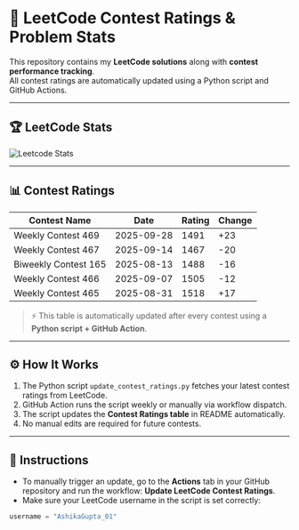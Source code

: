# 🚀 LeetCode Contest Ratings & Problem Stats

This repository contains my **LeetCode solutions** along with **contest performance tracking**.  
All contest ratings are automatically updated using a Python script and GitHub Actions.

---

## 🏆 LeetCode Stats

![Leetcode Stats](https://leetcard.jacoblin.cool/AshikaGupta_01?ext=activity)

---

## 📊 Contest Ratings

|    Contest Name        |    Date    | Rating | Change |
|------------------------|------------|--------|--------|
| Weekly Contest 469     | 2025-09-28 | 1491   |  +23   | 
| Weekly Contest 467     | 2025-09-14 | 1467   |  -20   | 
| Biweekly Contest 165   | 2025-08-13 | 1488   |  -16   |
| Weekly Contest 466     | 2025-09-07 | 1505   |  -12   |
| Weekly Contest 465     | 2025-08-31 | 1518   |  +17   |
 
> ⚡ This table is automatically updated after every contest using a **Python script + GitHub Action**.

---

## ⚙️ How It Works

1. The Python script `update_contest_ratings.py` fetches your latest contest ratings from LeetCode.
2. GitHub Action runs the script weekly or manually via workflow dispatch.
3. The script updates the **Contest Ratings table** in README automatically.
4. No manual edits are required for future contests.

---

## 📝 Instructions

- To manually trigger an update, go to the **Actions** tab in your GitHub repository and run the workflow: **Update LeetCode Contest Ratings**.
- Make sure your LeetCode username in the script is set correctly:

```python
username = "AshikaGupta_01"
